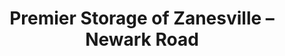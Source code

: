 ---
title: "Premier Storage of Zanesville – Newark Road"
url: /zanesville/premier-storage-of-zanesville-newark-road/
shop: Mieten
---